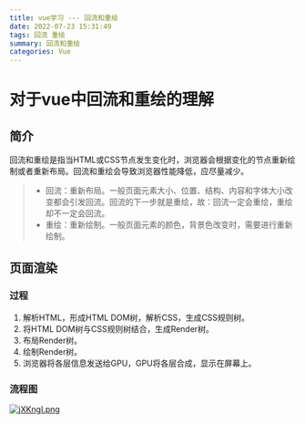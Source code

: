 ```yaml
---
title: vue学习 --- 回流和重绘
date: 2022-07-23 15:31:49
tags: 回流 重绘
summary: 回流和重绘
categories: Vue
---
```

# 对于vue中回流和重绘的理解
## 简介

回流和重绘是指当HTML或CSS节点发生变化时，浏览器会根据变化的节点重新绘制或者重新布局。回流和重绘会导致浏览器性能降低，应尽量减少。

> + 回流：重新布局。一般页面元素大小、位置、结构、内容和字体大小改变都会引发回流。回流的下一步就是重绘，故：回流一定会重绘，重绘却不一定会回流。
> + 重绘：重新绘制。一般页面元素的颜色，背景色改变时，需要进行重新绘制。

## 页面渲染

### 过程

1. 解析HTML，形成HTML DOM树，解析CSS，生成CSS规则树。
2. 将HTML DOM树与CSS规则树结合，生成Render树。
3. 布局Render树。
4. 绘制Render树。
5. 浏览器将各层信息发送给GPU，GPU将各层合成，显示在屏幕上。

### 流程图

[![jXKngI.png](https://s1.ax1x.com/2022/07/23/jXKngI.png)](https://imgtu.com/i/jXKngI)





